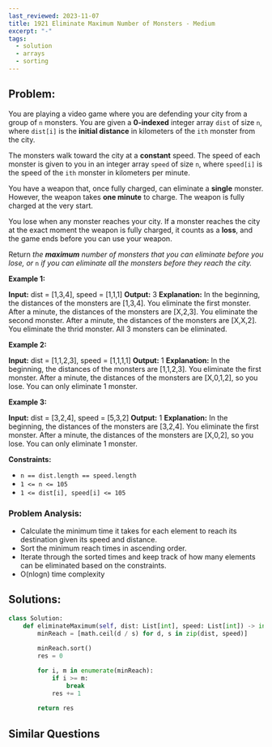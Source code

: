```yaml
---
last_reviewed: 2023-11-07
title: 1921 Eliminate Maximum Number of Monsters - Medium
excerpt: "-"
tags:
  - solution
  - arrays
  - sorting
---
```

## Problem:

You are playing a video game where you are defending your city from a group of `n` monsters. You are given a **0-indexed** integer array `dist` of size `n`, where `dist[i]` is the **initial distance** in kilometers of the `ith` monster from the city.

The monsters walk toward the city at a **constant** speed. The speed of each monster is given to you in an integer array `speed` of size `n`, where `speed[i]` is the speed of the `ith` monster in kilometers per minute.

You have a weapon that, once fully charged, can eliminate a **single** monster. However, the weapon takes **one minute** to charge. The weapon is fully charged at the very start.

You lose when any monster reaches your city. If a monster reaches the city at the exact moment the weapon is fully charged, it counts as a **loss**, and the game ends before you can use your weapon.

Return _the **maximum** number of monsters that you can eliminate before you lose, or_ `n` _if you can eliminate all the monsters before they reach the city._

**Example 1:**

**Input:** dist = [1,3,4], speed = [1,1,1]
**Output:** 3
**Explanation:**
In the beginning, the distances of the monsters are [1,3,4]. You eliminate the first monster.
After a minute, the distances of the monsters are [X,2,3]. You eliminate the second monster.
After a minute, the distances of the monsters are [X,X,2]. You eliminate the thrid monster.
All 3 monsters can be eliminated.

**Example 2:**

**Input:** dist = [1,1,2,3], speed = [1,1,1,1]
**Output:** 1
**Explanation:**
In the beginning, the distances of the monsters are [1,1,2,3]. You eliminate the first monster.
After a minute, the distances of the monsters are [X,0,1,2], so you lose.
You can only eliminate 1 monster.

**Example 3:**

**Input:** dist = [3,2,4], speed = [5,3,2]
**Output:** 1
**Explanation:**
In the beginning, the distances of the monsters are [3,2,4]. You eliminate the first monster.
After a minute, the distances of the monsters are [X,0,2], so you lose.
You can only eliminate 1 monster.

**Constraints:**

- `n == dist.length == speed.length`
- `1 <= n <= 105`
- `1 <= dist[i], speed[i] <= 105`

### Problem Analysis:

- Calculate the minimum time it takes for each element to reach its destination given its speed and distance.
- Sort the minimum reach times in ascending order.
- Iterate through the sorted times and keep track of how many elements can be eliminated based on the constraints.
- O(nlogn) time complexity

## Solutions:

```python
class Solution:
    def eliminateMaximum(self, dist: List[int], speed: List[int]) -> int:
        minReach = [math.ceil(d / s) for d, s in zip(dist, speed)]
        
        minReach.sort()
        res = 0

        for i, m in enumerate(minReach):
            if i >= m:
                break  
            res += 1
        
        return res
```

## Similar Questions